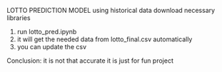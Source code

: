 LOTTO PREDICTION MODEL using historical data
download necessary libraries

1. run lotto_pred.ipynb
2. it will get the needed data from lotto_final.csv automatically
3. you can update the csv

Conclusion:
it is not that accurate it is just for fun project
